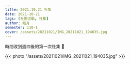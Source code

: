 ```yaml
---
title: 2021.10.21 社集
date: 2021-10-21
tags: [社團活動, 社集]
author: 如月
semester: 110-1
cover: /assets/20211021/IMG_20211021_194035.jpg
---
```


時間改到週四後的第一次社集 🙂

{{< photo "/assets/20211021/IMG_20211021_194035.jpg" >}}
